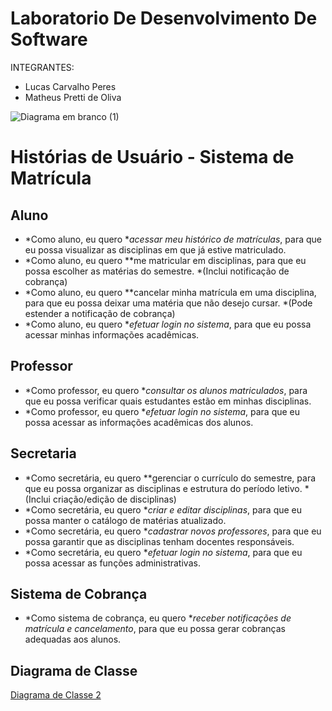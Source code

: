# Laboratorio De Desenvolvimento De Software 
INTEGRANTES:
- Lucas Carvalho Peres 
- Matheus Pretti de Oliva

![Diagrama em branco (1)](https://github.com/user-attachments/assets/4d438038-c75d-4cf3-87c4-af26cd15af3c)


# Histórias de Usuário - Sistema de Matrícula

## Aluno
- *Como aluno, eu quero **acessar meu histórico de matrículas*, para que eu possa visualizar as disciplinas em que já estive matriculado.
- *Como aluno, eu quero **me matricular em disciplinas, para que eu possa escolher as matérias do semestre. *(Inclui notificação de cobrança)
- *Como aluno, eu quero **cancelar minha matrícula em uma disciplina, para que eu possa deixar uma matéria que não desejo cursar. *(Pode estender a notificação de cobrança)
- *Como aluno, eu quero **efetuar login no sistema*, para que eu possa acessar minhas informações acadêmicas.

## Professor
- *Como professor, eu quero **consultar os alunos matriculados*, para que eu possa verificar quais estudantes estão em minhas disciplinas.
- *Como professor, eu quero **efetuar login no sistema*, para que eu possa acessar as informações acadêmicas dos alunos.

## Secretaria
- *Como secretária, eu quero **gerenciar o currículo do semestre, para que eu possa organizar as disciplinas e estrutura do período letivo. *(Inclui criação/edição de disciplinas)
- *Como secretária, eu quero **criar e editar disciplinas*, para que eu possa manter o catálogo de matérias atualizado.
- *Como secretária, eu quero **cadastrar novos professores*, para que eu possa garantir que as disciplinas tenham docentes responsáveis.
- *Como secretária, eu quero **efetuar login no sistema*, para que eu possa acessar as funções administrativas.

## Sistema de Cobrança
- *Como sistema de cobrança, eu quero **receber notificações de matrícula e cancelamento*, para que eu possa gerar cobranças adequadas aos alunos.


## Diagrama de Classe

[Diagrama de Classe 2](https://github.com/user-attachments/files/18916617/Diagrama.de.Classe.2)







